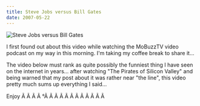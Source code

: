 ```yaml
---
title: Steve Jobs versus Bill Gates
date: 2007-05-22
---
```


![Steve Jobs versus Bill Gates](https://source.unsplash.com/gp8BLyaTaA0/1600x900)

I first found out about this video while watching the MoBuzzTV video podcast on my way in this morning. I'm taking my coffee break to share it...

The video below must rank as quite possibly the funniest thing I have seen on the internet in years... after watching "The Pirates of Silicon Valley" and being warned that my post about it was rather near "the line", this video pretty much sums up everything I said...

Enjoy Ã Ã Ã Ã °Ã Ã Ã Ã Ã Ã Ã Ã Ã Ã Ã Ã 
